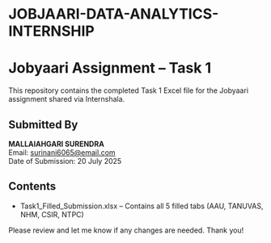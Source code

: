 # JOBJAARI-DATA-ANALYTICS-INTERNSHIP
# Jobyaari Assignment – Task 1

This repository contains the completed Task 1 Excel file for the Jobyaari assignment shared via Internshala.

## Submitted By
**MALLAIAHGARI SURENDRA**  
Email: surinani6065@email.com  
Date of Submission: 20 July 2025

## Contents
- Task1_Filled_Submission.xlsx – Contains all 5 filled tabs (AAU, TANUVAS, NHM, CSIR, NTPC)

Please review and let me know if any changes are needed. Thank you!


